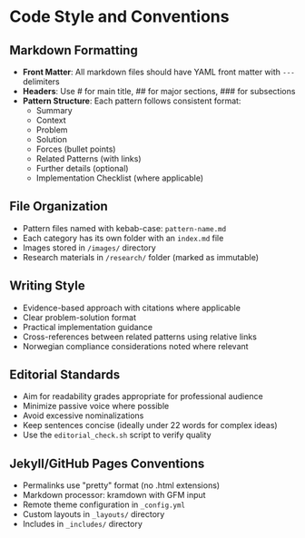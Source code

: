# Code Style and Conventions

## Markdown Formatting
- **Front Matter**: All markdown files should have YAML front matter with `---` delimiters
- **Headers**: Use # for main title, ## for major sections, ### for subsections
- **Pattern Structure**: Each pattern follows consistent format:
  - Summary
  - Context
  - Problem
  - Solution
  - Forces (bullet points)
  - Related Patterns (with links)
  - Further details (optional)
  - Implementation Checklist (where applicable)

## File Organization
- Pattern files named with kebab-case: `pattern-name.md`
- Each category has its own folder with an `index.md` file
- Images stored in `/images/` directory
- Research materials in `/research/` folder (marked as immutable)

## Writing Style
- Evidence-based approach with citations where applicable
- Clear problem-solution format
- Practical implementation guidance
- Cross-references between related patterns using relative links
- Norwegian compliance considerations noted where relevant

## Editorial Standards
- Aim for readability grades appropriate for professional audience
- Minimize passive voice where possible
- Avoid excessive nominalizations
- Keep sentences concise (ideally under 22 words for complex ideas)
- Use the `editorial_check.sh` script to verify quality

## Jekyll/GitHub Pages Conventions
- Permalinks use "pretty" format (no .html extensions)
- Markdown processor: kramdown with GFM input
- Remote theme configuration in `_config.yml`
- Custom layouts in `_layouts/` directory
- Includes in `_includes/` directory